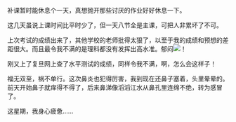 <p>补课暂时能休息个一天，真想抛开那些讨厌的作业好好休息一下。</p><p>这几天虽说上课时间比平时少了，但一天八节全是主课，可把人非累坏了不可。</p><p>上次考试的成绩出来了，其他学校的老师批得太狠了，以至于我的成绩和预想的差距很大。而且最令我不满的是理科都没有发挥出高水准。郁闷<img src="http://blogimg.sinajs.cn/images/control/face/033.gif">！</p><p>刚又上了复旦网上查了水平测试的成绩，同样令我不满，啊，怎么会这样子！</p><p>福无双至，祸不单行。这次鼻炎也犯得厉害，我到现在还鼻子塞着，头里晕晕的。前天开始鼻子就痒得不得了，后来鼻涕像滔滔江水从鼻孔里连绵不绝，转为感冒了。</p><p>这星期，我身心疲惫......</p>
